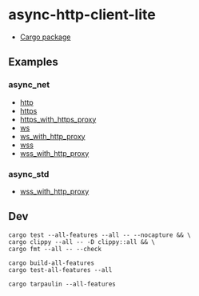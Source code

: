# async-http-client-lite

* [Cargo package](https://crates.io/crates/async-http-client-lite)

## Examples

### async_net 

* [http](demos/async_net/src/http.rs)
* [https](demos/async_net/src/https.rs)
* [https_with_https_proxy](demos/async_net/src/https_with_https_proxy.rs)
* [ws](demos/async_net/src/ws.rs)
* [ws_with_http_proxy](demos/async_net/src/ws_with_http_proxy.rs)
* [wss](demos/async_net/src/wss.rs)
* [wss_with_http_proxy](demos/async_net/src/wss_with_http_proxy.rs)

### async_std

* [wss_with_http_proxy](demos/async_std/src/wss_with_http_proxy.rs)

## Dev

```
cargo test --all-features --all -- --nocapture && \
cargo clippy --all -- -D clippy::all && \
cargo fmt --all -- --check
```

```
cargo build-all-features
cargo test-all-features --all
```

```
cargo tarpaulin --all-features
```
